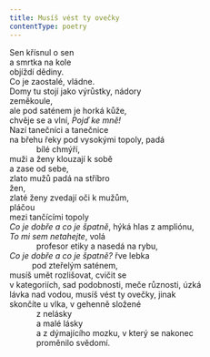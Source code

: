 ```yaml
---
title: Musíš vést ty ovečky
contentType: poetry
---
```


<section>

Sen křísnul o sen  
a smrtka na kole  
objíždí dědiny.  
Co je zaostalé, vládne.  
Domy tu stojí jako výrůstky, nádory  
zeměkoule,  
ale pod saténem je horká kůže,  
chvěje se a vlní, _Pojď ke mně!_  
Nazí tanečníci a tanečnice  
na břehu řeky pod vysokými topoly, padá  
            bílé chmýří,  
muži a ženy klouzají k sobě  
a zase od sebe,  
zlato mužů padá na stříbro  
žen,  
zlaté ženy zvedají oči k mužům,  
pláčou  
mezi tančícími topoly  
_Co je dobře a co je špatně_, hýká hlas z ampliónu,  
_To mi sem netahejte_, volá  
            profesor etiky a nasedá na rybu,  
_Co je dobře a co je špatně?_ řve lebka  
          pod zteřelým saténem,  
musíš umět rozlišovat, cvičit se  
v kategoriích, sad podobnosti, meče různosti, úzká  
lávka nad vodou, musíš vést ty ovečky, jinak  
skončíte u vlka, v gehenně složené  
            z nelásky  
            a malé lásky  
            a z dýmajícího mozku, v který se nakonec  
            proměnilo svědomí.

</section>
